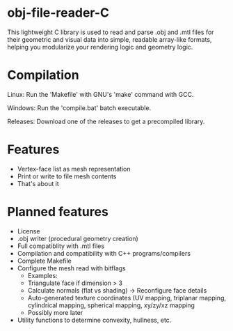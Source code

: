 # obj-file-reader-C
This lightweight C library is used to read and parse .obj and .mtl files for their geometric and visual data into simple, readable array-like formats, helping you modularize your rendering logic and geometry logic.

# Compilation
Linux: Run the 'Makefile' with GNU's 'make' command with GCC.

Windows: Run the 'compile.bat' batch executable.

Releases: Download one of the releases to get a precompiled library.

# Features
- Vertex-face list as mesh representation
- Print or write to file mesh contents
- That's about it

# Planned features
- License
- .obj writer (procedural geometry creation)
- Full compatiblity with .mtl files
- Compilation and compatibility with C++ programs/compilers
- Complete Makefile
- Configure the mesh read with bitflags
  - Examples:
  - Triangulate face if dimension > 3
  - Calculate normals (flat vs shading) -> Reconfigure face details
  - Auto-generated texture coordinates (UV mapping, triplanar mapping, cylindrical mapping, spherical mapping, xy/zy/xz mapping
  - Possibly more later
- Utility functions to determine convexity, hullness, etc.
